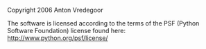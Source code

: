 Copyright 2006 Anton Vredegoor

The software is licensed according to the terms of the PSF (Python Software Foundation) license found here: http://www.python.org/psf/license/